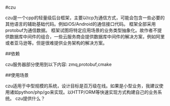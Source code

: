 #czu

  czu是一个cpp的轻量级后台框架，主要以tcp为通信方式，可能会包含一些必要的其他语言的辅助基础代码。例如iOS/Android的通信接口代码。
  框架全部采用protobuf为通信数据。
  框架试图将特定应用场景的业务类型抽象化。故作者不提供数据库中间件的组合，一些云服务商会提供数据库中间件的解决方案，例如阿里或者亚马逊等。但是很难提供业务架构的解决方案。

##依赖

  czu服务器部分使用到以下内容:
  zmq,protobuf,cmake

##使用场景

  czu适用于中型规模的系统，设计目标是百万级在线。如果是小型业务，我建议使用诸如python/php/go来实现。以HTTP/ORM等快速实现方式构建自己的业务系统。
  czu提供什么？
  
